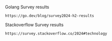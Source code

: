 
Golang Survey results
    
    https://go.dev/blog/survey2024-h2-results

Stackoverflow Survey results

    https://survey.stackoverflow.co/2024#technology